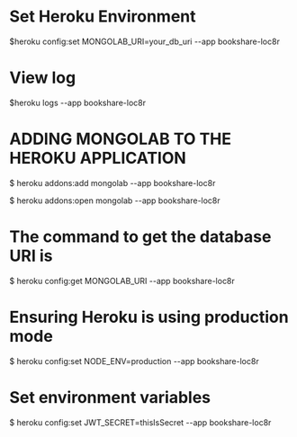 # Set Heroku Environment
$heroku config:set MONGOLAB_URI=your_db_uri --app bookshare-loc8r

# View log
$heroku logs --app bookshare-loc8r

# ADDING MONGOLAB TO THE HEROKU APPLICATION
$ heroku addons:add mongolab --app bookshare-loc8r

$ heroku addons:open mongolab --app bookshare-loc8r

# The command to get the database URI is
$ heroku config:get MONGOLAB_URI --app bookshare-loc8r

# Ensuring Heroku is using production mode
$ heroku config:set NODE_ENV=production --app bookshare-loc8r

# Set environment variables
$ heroku config:set JWT_SECRET=thisIsSecret --app bookshare-loc8r
